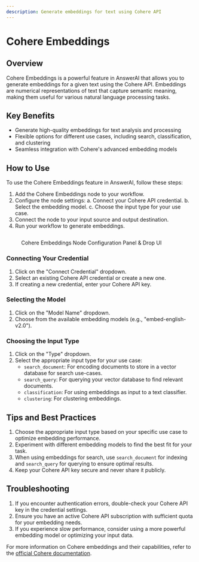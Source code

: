```yaml
---
description: Generate embeddings for text using Cohere API
---
```


# Cohere Embeddings

## Overview

Cohere Embeddings is a powerful feature in AnswerAI that allows you to generate embeddings for a given text using the Cohere API. Embeddings are numerical representations of text that capture semantic meaning, making them useful for various natural language processing tasks.

## Key Benefits

-   Generate high-quality embeddings for text analysis and processing
-   Flexible options for different use cases, including search, classification, and clustering
-   Seamless integration with Cohere's advanced embedding models

## How to Use

To use the Cohere Embeddings feature in AnswerAI, follow these steps:

1. Add the Cohere Embeddings node to your workflow.
2. Configure the node settings:
   a. Connect your Cohere API credential.
   b. Select the embedding model.
   c. Choose the input type for your use case.
3. Connect the node to your input source and output destination.
4. Run your workflow to generate embeddings.

<!-- TODO: Screenshot of the Cohere Embeddings node configuration panel -->
<figure><img src="/.gitbook/assets/screenshots/cohereembeddingnode.png" alt="" /><figcaption><p> Cohere Embeddings Node Configuration Panel  &#x26; Drop UI</p></figcaption></figure>

### Connecting Your Credential

1. Click on the "Connect Credential" dropdown.
2. Select an existing Cohere API credential or create a new one.
3. If creating a new credential, enter your Cohere API key.

### Selecting the Model

1. Click on the "Model Name" dropdown.
2. Choose from the available embedding models (e.g., "embed-english-v2.0").

### Choosing the Input Type

1. Click on the "Type" dropdown.
2. Select the appropriate input type for your use case:
    - `search_document`: For encoding documents to store in a vector database for search use-cases.
    - `search_query`: For querying your vector database to find relevant documents.
    - `classification`: For using embeddings as input to a text classifier.
    - `clustering`: For clustering embeddings.

## Tips and Best Practices

1. Choose the appropriate input type based on your specific use case to optimize embedding performance.
2. Experiment with different embedding models to find the best fit for your task.
3. When using embeddings for search, use `search_document` for indexing and `search_query` for querying to ensure optimal results.
4. Keep your Cohere API key secure and never share it publicly.

## Troubleshooting

1. If you encounter authentication errors, double-check your Cohere API key in the credential settings.
2. Ensure you have an active Cohere API subscription with sufficient quota for your embedding needs.
3. If you experience slow performance, consider using a more powerful embedding model or optimizing your input data.

For more information on Cohere embeddings and their capabilities, refer to the [official Cohere documentation](https://docs.cohere.com/reference/embed).
